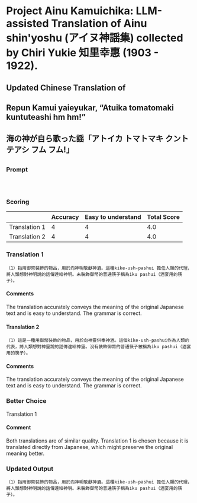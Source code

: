# Project Ainu Kamuichika: LLM-assisted Translation of Ainu shin'yoshu (アイヌ神謡集) collected by Chiri Yukie 知里幸惠 (1903 - 1922).

## Updated Chinese Translation of

## Repun Kamui yaieyukar, “Atuika tomatomaki kuntuteashi hm hm!” 
## 海の神が自ら歌った謡「アトイカ トマトマキ クントテアシ フム フム!」
## 

### Prompt 
```



```

### Scoring

|               | Accuracy | Easy to understand |  Total Score |
| ------------- | -------- | ------------------ | ------------ | 
| Translation 1 | 4 | 4 |  4.0 |
| Translation 2 | 4 | 4 |  4.0 |

### Translation 1
```
（1）指用御幣裝飾的物品，用於向神明敬獻神酒。這種kike-ush-pashui 擔任人類的代理，將人類想對神明說的話傳達給神明。未裝飾御幣的普通筷子稱為iku pashui（酒宴用的筷子）。
```
#### Comments
The translation accurately conveys the meaning of the original Japanese text and is easy to understand. The grammar is correct.

#### Translation 2
```
（1）這是一種用御幣裝飾的物品，用於向神靈供奉神酒。這個kike-ush-pashui作為人類的代表，將人類想對神靈說的話傳達給神靈。沒有裝飾御幣的普通筷子被稱為iku pashui（酒宴用的筷子）。
```
#### Comments
The translation accurately conveys the meaning of the original Japanese text and is easy to understand. The grammar is correct.

### Better Choice
Translation 1
#### Comment
Both translations are of similar quality. Translation 1 is chosen because it is translated directly from Japanese, which might preserve the original meaning better.

### Updated Output
```
（1）指用御幣裝飾的物品，用於向神明敬獻神酒。這種kike-ush-pashui 擔任人類的代理，將人類想對神明說的話傳達給神明。未裝飾御幣的普通筷子稱為iku pashui（酒宴用的筷子）。
```

